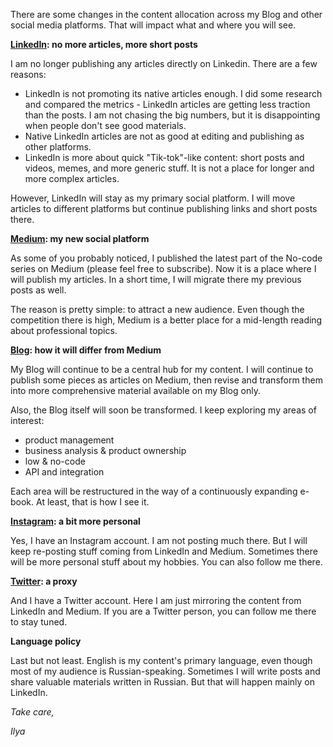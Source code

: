 <!--
.. title: Updates on Content Strategy
.. slug: updates-on-content-strategy
.. date: 2023-05-09 21:33:06 UTC+02:00
.. tags: 
.. category: Announcement
.. link: 
.. description: 
.. type: text
-->

There are some changes in the content allocation across my Blog and other social media platforms. That will impact what and where you will see.

**[LinkedIn](https://www.linkedin.com/in/ilya-zakharau): no more articles, more short posts**

I am no longer publishing any articles directly on Linkedin. There are a few reasons:

-   LinkedIn is not promoting its native articles enough. I did some research and compared the metrics - LinkedIn articles are getting less traction than the posts. I am not chasing the big numbers, but it is disappointing when people don't see good materials.
-   Native LinkedIn articles are not as good at editing and publishing as other platforms.
-   LinkedIn is more about quick "Tik-tok"-like content: short posts and videos, memes, and more generic stuff. It is not a place for longer and more complex articles.

However, LinkedIn will stay as my primary social platform. I will move articles to different platforms but continue publishing links and short posts there.

**[Medium](https://medium.com/@ilyazakharau): my new social platform**

As some of you probably noticed, I published the latest part of the No-code series on Medium (please feel free to subscribe). Now it is a place where I will publish my articles. In a short time, I will migrate there my previous posts as well.<!-- TEASER_END -->

The reason is pretty simple: to attract a new audience. Even though the competition there is high, Medium is a better place for a mid-length reading about professional topics.

**[Blog](https://izakharau.me/): how it will differ from Medium**

My Blog will continue to be a central hub for my content. I will continue to publish some pieces as articles on Medium, then revise and transform them into more comprehensive material available on my Blog only.

Also, the Blog itself will soon be transformed. I keep exploring my areas of interest:

-   product management
-   business analysis & product ownership
-   low & no-code
-   API and integration

Each area will be restructured in the way of a continuously expanding e-book. At least, that is how I see it.

**[Instagram](https://instagram.com/ilya.zakharau?igshid=NTc4MTIwNjQ2YQ==): a bit more personal**

Yes, I have an Instagram account. I am not posting much there. But I will keep re-posting stuff coming from LinkedIn and Medium. Sometimes there will be more personal stuff about my hobbies. You can also follow me there.

**[Twitter](https://twitter.com/ilya_zakharau): a proxy**

And I have a Twitter account. Here I am just mirroring the content from LinkedIn and Medium. If you are a Twitter person, you can follow me there to stay tuned.

**Language policy**

Last but not least. English is my content's primary language, even though most of my audience is Russian-speaking. Sometimes I will write posts and share valuable materials written in Russian. But that will happen mainly on LinkedIn.

*Take care,*

*Ilya*